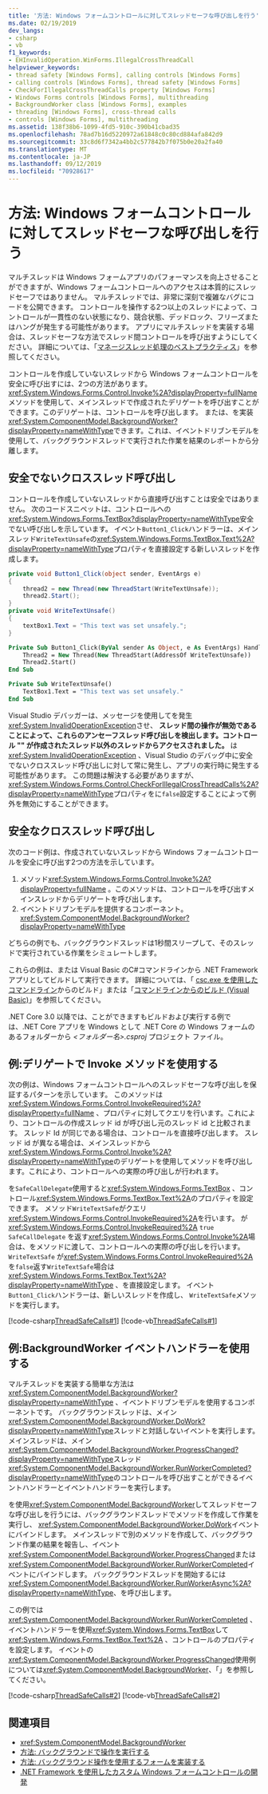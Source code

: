 ```yaml
---
title: '方法: Windows フォームコントロールに対してスレッドセーフな呼び出しを行う'
ms.date: 02/19/2019
dev_langs:
- csharp
- vb
f1_keywords:
- EHInvalidOperation.WinForms.IllegalCrossThreadCall
helpviewer_keywords:
- thread safety [Windows Forms], calling controls [Windows Forms]
- calling controls [Windows Forms], thread safety [Windows Forms]
- CheckForIllegalCrossThreadCalls property [Windows Forms]
- Windows Forms controls [Windows Forms], multithreading
- BackgroundWorker class [Windows Forms], examples
- threading [Windows Forms], cross-thread calls
- controls [Windows Forms], multithreading
ms.assetid: 138f38b6-1099-4fd5-910c-390b41cbad35
ms.openlocfilehash: 78ad7b16d5220972a61848c0c80cd884afa842d9
ms.sourcegitcommit: 33c8d6f7342a4bb2c577842b7f075b0e20a2fa40
ms.translationtype: MT
ms.contentlocale: ja-JP
ms.lasthandoff: 09/12/2019
ms.locfileid: "70928617"
---
```

# <a name="how-to-make-thread-safe-calls-to-windows-forms-controls"></a>方法: Windows フォームコントロールに対してスレッドセーフな呼び出しを行う

マルチスレッドは Windows フォームアプリのパフォーマンスを向上させることができますが、Windows フォームコントロールへのアクセスは本質的にスレッドセーフではありません。 マルチスレッドでは、非常に深刻で複雑なバグにコードを公開できます。 コントロールを操作する2つ以上のスレッドによって、コントロールが一貫性のない状態になり、競合状態、デッドロック、フリーズまたはハングが発生する可能性があります。 アプリにマルチスレッドを実装する場合は、スレッドセーフな方法でスレッド間コントロールを呼び出すようにしてください。 詳細については、「[マネージスレッド処理のベストプラクティス](../../../standard/threading/managed-threading-best-practices.md)」を参照してください。 

コントロールを作成していないスレッドから Windows フォームコントロールを安全に呼び出すには、2つの方法があります。 <xref:System.Windows.Forms.Control.Invoke%2A?displayProperty=fullName>メソッドを使用して、メインスレッドで作成されたデリゲートを呼び出すことができます。このデリゲートは、コントロールを呼び出します。 または、を実装<xref:System.ComponentModel.BackgroundWorker?displayProperty=nameWithType>できます。これは、イベントドリブンモデルを使用して、バックグラウンドスレッドで実行された作業を結果のレポートから分離します。 

## <a name="unsafe-cross-thread-calls"></a>安全でないクロススレッド呼び出し

コントロールを作成していないスレッドから直接呼び出すことは安全ではありません。 次のコードスニペットは、コントロールへの<xref:System.Windows.Forms.TextBox?displayProperty=nameWithType>安全でない呼び出しを示しています。 イベント`Button1_Click`ハンドラーは、メインスレッド`WriteTextUnsafe`の<xref:System.Windows.Forms.TextBox.Text%2A?displayProperty=nameWithType>プロパティを直接設定する新しいスレッドを作成します。 

```csharp
private void Button1_Click(object sender, EventArgs e)
{
    thread2 = new Thread(new ThreadStart(WriteTextUnsafe));
    thread2.Start();
}
private void WriteTextUnsafe()
{
    textBox1.Text = "This text was set unsafely.";
}
```

```vb
Private Sub Button1_Click(ByVal sender As Object, e As EventArgs) Handles Button1.Click
    Thread2 = New Thread(New ThreadStart(AddressOf WriteTextUnsafe))
    Thread2.Start()
End Sub

Private Sub WriteTextUnsafe()
    TextBox1.Text = "This text was set unsafely."
End Sub
```

Visual Studio デバッガーは、メッセージを使用してを発生<xref:System.InvalidOperationException>させ、 **スレッド間の操作が無効であることによって、これらのアンセーフスレッド呼び出しを検出します。コントロール "" が作成されたスレッド以外のスレッドからアクセスされました。** は<xref:System.InvalidOperationException> 、Visual Studio のデバッグ中に安全でないクロススレッド呼び出しに対して常に発生し、アプリの実行時に発生する可能性があります。 この問題は解決する必要がありますが、 <xref:System.Windows.Forms.Control.CheckForIllegalCrossThreadCalls%2A?displayProperty=nameWithType>プロパティをに`false`設定することによって例外を無効にすることができます。

## <a name="safe-cross-thread-calls"></a>安全なクロススレッド呼び出し 

次のコード例は、作成されていないスレッドから Windows フォームコントロールを安全に呼び出す2つの方法を示しています。 

1. メソッド<xref:System.Windows.Forms.Control.Invoke%2A?displayProperty=fullName> 。このメソッドは、コントロールを呼び出すメインスレッドからデリゲートを呼び出します。 
2. イベントドリブンモデルを提供するコンポーネント。<xref:System.ComponentModel.BackgroundWorker?displayProperty=nameWithType> 

どちらの例でも、バックグラウンドスレッドは1秒間スリープして、そのスレッドで実行されている作業をシミュレートします。 

これらの例は、または Visual Basic のC#コマンドラインから .NET Framework アプリとしてビルドして実行できます。 詳細については、「 [csc.exe を使用したコマンドライン](../../../csharp/language-reference/compiler-options/command-line-building-with-csc-exe.md)からのビルド」または「[コマンドラインからのビルド (Visual Basic)](../../../visual-basic/reference/command-line-compiler/building-from-the-command-line.md)」を参照してください。 

.NET Core 3.0 以降では、ことができますもビルドおよび実行する例では、.NET Core アプリを Windows として .NET Core の Windows フォームのあるフォルダーから *\<フォルダー名>.csproj* プロジェクト ファイル。 

## <a name="example-use-the-invoke-method-with-a-delegate"></a>例:デリゲートで Invoke メソッドを使用する

次の例は、Windows フォームコントロールへのスレッドセーフな呼び出しを保証するパターンを示しています。 このメソッドは<xref:System.Windows.Forms.Control.InvokeRequired%2A?displayProperty=fullName> 、プロパティに対してクエリを行います。これにより、コントロールの作成スレッド id が呼び出し元のスレッド id と比較されます。 スレッド Id が同じである場合は、コントロールを直接呼び出します。 スレッド id が異なる場合は、メインスレッドから<xref:System.Windows.Forms.Control.Invoke%2A?displayProperty=nameWithType>のデリゲートを使用してメソッドを呼び出します。これにより、コントロールへの実際の呼び出しが行われます。

を`SafeCallDelegate`使用すると<xref:System.Windows.Forms.TextBox> 、コントロール<xref:System.Windows.Forms.TextBox.Text%2A>のプロパティを設定できます。 メソッド`WriteTextSafe`がクエリ<xref:System.Windows.Forms.Control.InvokeRequired%2A>を行います。 が<xref:System.Windows.Forms.Control.InvokeRequired%2A> `true` `SafeCallDelegate` を返す<xref:System.Windows.Forms.Control.Invoke%2A>場合は、をメソッドに渡して、コントロールへの実際の呼び出しを行います。`WriteTextSafe` が<xref:System.Windows.Forms.Control.InvokeRequired%2A>を`false`返す`WriteTextSafe`場合は<xref:System.Windows.Forms.TextBox.Text%2A?displayProperty=nameWithType> 、を直接設定します。 イベント`Button1_Click`ハンドラーは、新しいスレッドを作成し、 `WriteTextSafe`メソッドを実行します。 

 [!code-csharp[ThreadSafeCalls#1](~/samples/snippets/winforms/thread-safe/example1/cs/Form1.cs)]
 [!code-vb[ThreadSafeCalls#1](~/samples/snippets/winforms/thread-safe/example1/vb/Form1.vb)]  

## <a name="example-use-a-backgroundworker-event-handler"></a>例:BackgroundWorker イベントハンドラーを使用する

マルチスレッドを実装する簡単な方法は<xref:System.ComponentModel.BackgroundWorker?displayProperty=nameWithType> 、イベントドリブンモデルを使用するコンポーネントです。 バックグラウンドスレッドは、メイン<xref:System.ComponentModel.BackgroundWorker.DoWork?displayProperty=nameWithType>スレッドと対話しないイベントを実行します。 メインスレッドは、メイン<xref:System.ComponentModel.BackgroundWorker.ProgressChanged?displayProperty=nameWithType>スレッド<xref:System.ComponentModel.BackgroundWorker.RunWorkerCompleted?displayProperty=nameWithType>のコントロールを呼び出すことができるイベントハンドラーとイベントハンドラーを実行します。

を使用<xref:System.ComponentModel.BackgroundWorker>してスレッドセーフな呼び出しを行うには、バックグラウンドスレッドでメソッドを作成して作業を実行し、 <xref:System.ComponentModel.BackgroundWorker.DoWork>イベントにバインドします。 メインスレッドで別のメソッドを作成して、バックグラウンド作業の結果を報告し、イベント<xref:System.ComponentModel.BackgroundWorker.ProgressChanged>または<xref:System.ComponentModel.BackgroundWorker.RunWorkerCompleted>イベントにバインドします。 バックグラウンドスレッドを開始するには<xref:System.ComponentModel.BackgroundWorker.RunWorkerAsync%2A?displayProperty=nameWithType>、を呼び出します。 

この例では<xref:System.ComponentModel.BackgroundWorker.RunWorkerCompleted> 、イベントハンドラーを使用<xref:System.Windows.Forms.TextBox>して<xref:System.Windows.Forms.TextBox.Text%2A> 、コントロールのプロパティを設定します。 イベントの<xref:System.ComponentModel.BackgroundWorker.ProgressChanged>使用例については<xref:System.ComponentModel.BackgroundWorker>、「」を参照してください。 

 [!code-csharp[ThreadSafeCalls#2](~/samples/snippets/winforms/thread-safe/example2/cs/Form1.cs)]
 [!code-vb[ThreadSafeCalls#2](~/samples/snippets/winforms/thread-safe/example2/vb/Form1.vb)]  

## <a name="see-also"></a>関連項目

- <xref:System.ComponentModel.BackgroundWorker>
- [方法: バックグラウンドで操作を実行する](how-to-run-an-operation-in-the-background.md)
- [方法: バックグラウンド操作を使用するフォームを実装する](how-to-implement-a-form-that-uses-a-background-operation.md)
- [.NET Framework を使用したカスタム Windows フォームコントロールの開発](developing-custom-windows-forms-controls.md)
